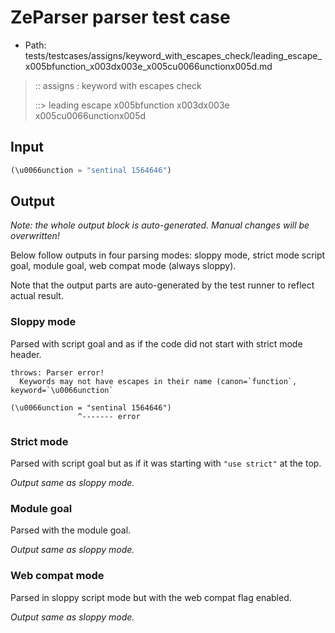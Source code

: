 # ZeParser parser test case

- Path: tests/testcases/assigns/keyword_with_escapes_check/leading_escape_x005bfunction_x003dx003e_x005cu0066unctionx005d.md

> :: assigns : keyword with escapes check
>
> ::> leading escape x005bfunction x003dx003e x005cu0066unctionx005d

## Input

`````js
(\u0066unction = "sentinal 1564646")
`````

## Output

_Note: the whole output block is auto-generated. Manual changes will be overwritten!_

Below follow outputs in four parsing modes: sloppy mode, strict mode script goal, module goal, web compat mode (always sloppy).

Note that the output parts are auto-generated by the test runner to reflect actual result.

### Sloppy mode

Parsed with script goal and as if the code did not start with strict mode header.

`````
throws: Parser error!
  Keywords may not have escapes in their name (canon=`function`, keyword=`\u0066unction`

(\u0066unction = "sentinal 1564646")
               ^------- error
`````

### Strict mode

Parsed with script goal but as if it was starting with `"use strict"` at the top.

_Output same as sloppy mode._

### Module goal

Parsed with the module goal.

_Output same as sloppy mode._

### Web compat mode

Parsed in sloppy script mode but with the web compat flag enabled.

_Output same as sloppy mode._
